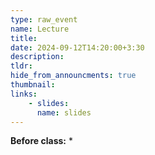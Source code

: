 ```yaml
---
type: raw_event
name: Lecture
title: 
date: 2024-09-12T14:20:00+3:30
description: 
tldr: 
hide_from_announcments: true
thumbnail:
links:
    - slides: 
      name: slides
---
```


**Before class:**
* 
